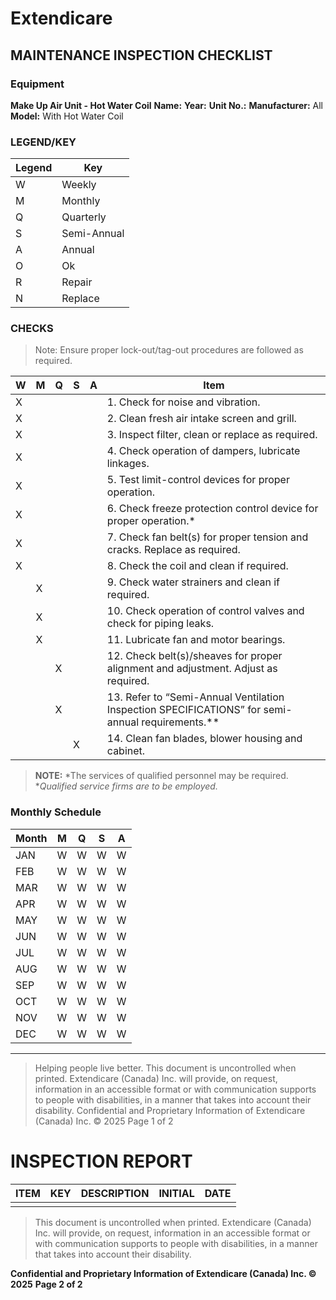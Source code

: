 # Extendicare
## MAINTENANCE INSPECTION CHECKLIST

### Equipment
**Make Up Air Unit - Hot Water Coil**
**Name:**
**Year:**
**Unit No.:**
**Manufacturer:** All
**Model:** With Hot Water Coil

### LEGEND/KEY
| Legend | Key         |
|--------|-------------|
| W      | Weekly      |
| M      | Monthly     |
| Q      | Quarterly   |
| S      | Semi-Annual |
| A      | Annual      |
| O      | Ok          |
| R      | Repair      |
| N      | Replace     |

### CHECKS
> Note: Ensure proper lock-out/tag-out procedures are followed as required.

| W | M | Q | S | A | Item                                                                 |
|---|---|---|---|---|----------------------------------------------------------------------|
| X |   |   |   |   | 1. Check for noise and vibration.                                   |
| X |   |   |   |   | 2. Clean fresh air intake screen and grill.                        |
| X |   |   |   |   | 3. Inspect filter, clean or replace as required.                  |
| X |   |   |   |   | 4. Check operation of dampers, lubricate linkages.               |
| X |   |   |   |   | 5. Test limit-control devices for proper operation.               |
| X |   |   |   |   | 6. Check freeze protection control device for proper operation.*  |
| X |   |   |   |   | 7. Check fan belt(s) for proper tension and cracks. Replace as required. |
| X |   |   |   |   | 8. Check the coil and clean if required.                         |
|   | X |   |   |   | 9. Check water strainers and clean if required.                 |
|   | X |   |   |   | 10. Check operation of control valves and check for piping leaks. |
|   | X |   |   |   | 11. Lubricate fan and motor bearings.                             |
|   |   | X |   |   | 12. Check belt(s)/sheaves for proper alignment and adjustment. Adjust as required. |
|   |   | X |   |   | 13. Refer to “Semi-Annual Ventilation Inspection SPECIFICATIONS” for semi-annual requirements.** |
|   |   |   | X |   | 14. Clean fan blades, blower housing and cabinet.                |

> **NOTE:**
> *The services of qualified personnel may be required.
> **Qualified service firms are to be employed.*

### Monthly Schedule
| Month | M | Q | S | A |
|-------|---|---|---|---|
| JAN   | W | W | W | W |
| FEB   | W | W | W | W |
| MAR   | W | W | W | W |
| APR   | W | W | W | W |
| MAY   | W | W | W | W |
| JUN   | W | W | W | W |
| JUL   | W | W | W | W |
| AUG   | W | W | W | W |
| SEP   | W | W | W | W |
| OCT   | W | W | W | W |
| NOV   | W | W | W | W |
| DEC   | W | W | W | W |

----

> Helping people live better.
> This document is uncontrolled when printed. Extendicare (Canada) Inc. will provide, on request, information in an accessible format or with communication supports to people with disabilities, in a manner that takes into account their disability.
> Confidential and Proprietary Information of Extendicare (Canada) Inc. © 2025
> Page 1 of 2

# INSPECTION REPORT

| ITEM | KEY | DESCRIPTION | INITIAL | DATE |
|------|-----|-------------|---------|------|
|      |     |             |         |      |

> This document is uncontrolled when printed. Extendicare (Canada) Inc. will provide, on request, information in an accessible format or with communication supports to people with disabilities, in a manner that takes into account their disability.

**Confidential and Proprietary Information of Extendicare (Canada) Inc. © 2025**
**Page 2 of 2**